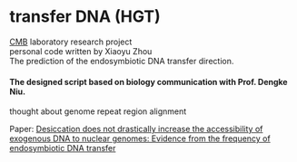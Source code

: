 # transfer DNA (HGT)
[CMB](https://cmb.bnu.edu.cn) laboratory research project\
personal code written by Xiaoyu Zhou\
The prediction of the endosymbiotic DNA transfer direction.
#### The designed script based on biology communication with Prof. Dengke Niu.

thought about genome repeat region alignment

Paper: [Desiccation does not drastically increase the accessibility of exogenous DNA to nuclear genomes: Evidence from the frequency of endosymbiotic DNA transfer](https://doi.org/10.1186/s12864-020-06865-8)
